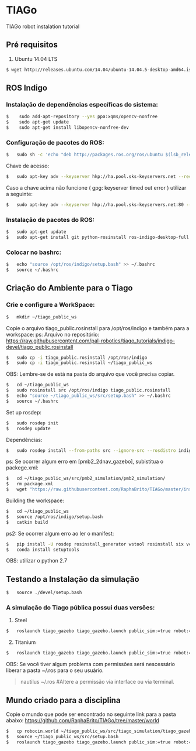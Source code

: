 # TIAGo
TIAGo robot instalation tutorial

## Pré requisitos
  1. Ubuntu 14.04 LTS
```sh
$ wget http://releases.ubuntu.com/14.04/ubuntu-14.04.5-desktop-amd64.iso
```
## ROS Indigo
### Instalação de dependências específicas do sistema:
```sh
$    sudo add-apt-repository --yes ppa:xqms/opencv-nonfree
$    sudo apt-get update
$    sudo apt-get install libopencv-nonfree-dev
```
###  Configuração de pacotes do ROS:
```sh
$   sudo sh -c 'echo "deb http://packages.ros.org/ros/ubuntu $(lsb_release -sc) main" > /etc/apt/sources.list.d/ros-latest.list'
```
Chave de acesso:
```sh
$   sudo apt-key adv --keyserver hkp://ha.pool.sks-keyservers.net --recv-key 421C365BD9FF1F717815A3895523BAEEB01FA116
```
Caso a chave acima não funcione ( gpg: keyserver timed out error ) utilizar a seguinte:
```sh
$   sudo apt-key adv --keyserver hkp://ha.pool.sks-keyservers.net:80 --recv-key 421C365BD9FF1F717815A3895523BAEEB01FA116
```
 ### Instalação de pacotes do ROS: 
 ```sh
$   sudo apt-get update
$   sudo apt-get install git python-rosinstall ros-indigo-desktop-full python-catkin-tools ros-indigo-joint-state-controller ros-indigo-twist-mux ros-indigo-ompl ros-indigo-controller-manager ros-indigo-moveit-core ros-indigo-moveit-ros-perception ros-indigo-moveit-ros-move-group ros-indigo-moveit-kinematics ros-indigo-moveit-ros-planning-interface ros-indigo-moveit-simple-controller-manager ros-indigo-moveit-planners-ompl ros-indigo-joy ros-indigo-joy-teleop ros-indigo-teleop-tools ros-indigo-control-toolbox ros-indigo-sound-play ros-indigo-navigation ros-indigo-eband-local-planner ros-indigo-depthimage-to-laserscan  ros-indigo-openslam-gmapping ros-indigo-gmapping ros-indigo-moveit-commander ros-indigo-geometry-experimental ros-indigo-hokuyo-node ros-indigo-sick-tim ros-indigo-humanoid-nav-msgs ros-indigo-moveit-ros-visualization

```
### Colocar no bashrc:
```sh
$   echo "source /opt/ros/indigo/setup.bash" >> ~/.bashrc
$   source ~/.bashrc
```
## Criação do Ambiente para o Tiago
### Crie e configure a WorkSpace:
```sh
$   mkdir ~/tiago_public_ws
```
Copie o arquivo tiago_public.rosinstall para /opt/ros/indigo e também para a workspace:
ps: Arquivo no repositório: https://raw.githubusercontent.com/pal-robotics/tiago_tutorials/indigo-devel/tiago_public.rosinstall

```sh
$   sudo cp -i tiago_public.rosinstall /opt/ros/indigo
$   sudo cp -i tiago_public.rosinstall ~/tiago_public_ws
``` 
OBS: Lembre-se de está na pasta do arquivo que você precisa copiar.
```sh
$   cd ~/tiago_public_ws
$   sudo rosinstall src /opt/ros/indigo tiago_public.rosinstall
$   echo "source ~/tiago_public_ws/src/setup.bash" >> ~/.bashrc
$   source ~/.bashrc
```
Set up rosdep:
```sh
$   sudo rosdep init
$   rosdep update
```
Dependências:
```sh
$   sudo rosdep install --from-paths src --ignore-src --rosdistro indigo --skip-keys="opencv2 opencv2-nonfree pal_laser_filters speed_limit sensor_to_cloud"
```

ps: Se ocorrer algum erro em [pmb2_2dnav_gazebo], subistitua o packege.xml:
```sh
$   cd ~/tiago_public_ws/src/pmb2_simulation/pmb2_simulation/
$   rm package.xml
$   wget "https://raw.githubusercontent.com/RaphaBrito/TIAGo/master/install/package.xml"
```

Building the workspace:
```sh
$   cd ~/tiago_public_ws
$   source /opt/ros/indigo/setup.bash
$   catkin build
```

ps2: Se ocorrer algum erro ao ler o manifest:
```sh
$	pip install -U rosdep rosinstall_generator wstool rosinstall six vcstools empy
$	conda install setuptools
```
OBS: utilizar o python 2.7

## Testando a Instalação da simulação
```sh
$   source ./devel/setup.bash
```
  ### A simulação do Tiago pública possui duas versões:
1. Steel
```sh
$   roslaunch tiago_gazebo tiago_gazebo.launch public_sim:=true robot:=steel
```
2. Titanium
```sh
$   roslaunch tiago_gazebo tiago_gazebo.launch public_sim:=true robot:=titanium
```
OBS: Se você tiver algum problema com permissões será nescessário liberar a pasta ~/.ros para o seu usuário.
> nautilus
> ~/.ros
> #Altere a permissão via interface ou via terminal.

## Mundo criado para a disciplina 

Copie o mundo que pode ser encontrado no seguinte link para a pasta abaixo:
https://github.com/RaphaBrito/TIAGo/tree/master/world
```sh
$   cp robocin.world ~/tiago_public_ws/src/tiago_simulation/tiago_gazebo/worlds
$   source ~/tiago_public_ws/src/setup.bash
$   roslaunch tiago_gazebo tiago_gazebo.launch public_sim:=true robot:=titanium world:=robocin

```

